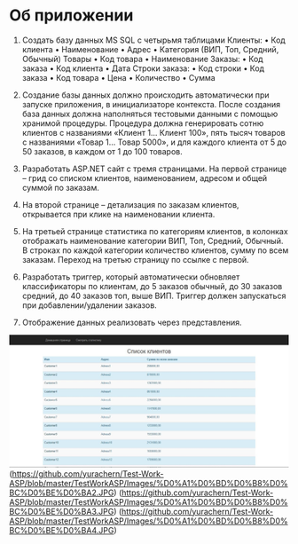 # Об приложении
1.	Создать базу данных MS SQL с четырьмя таблицами
Клиенты:
•	Код клиента
•	Наименование
•	Адрес
•	Категория (ВИП, Топ, Средний, Обычный)
Товары
•	Код товара
•	Наименование
Заказы:
•	Код заказа
•	Код клиента
•	Дата
Строки заказа:
•	Код строки
•	Код заказа
•	Код товара
•	Цена
•	Количество
•	Сумма

2.	Создание базы данных должно происходить автоматически при запуске приложения, в инициализаторе контекста. После создания база данных должна наполняться тестовыми данными с помощью хранимой процедуры. Процедура должна генерировать сотню клиентов с названиями «Клиент 1… Клиент 100», пять тысяч товаров с названиями «Товар 1… Товар 5000», и для каждого клиента от 5 до 50 заказов, в каждом от 1 до 100 товаров.
3.	Разработать ASP.NET сайт с тремя страницами. На первой странице – грид со списком клиентов, наименованием, адресом и общей суммой по заказам.
4.	На второй странице – детализация по заказам клиентов, открывается при клике на наименовании клиента. 
5.	На третьей странице статистика по категориям клиентов, в колонках отображать наименование категории ВИП, Топ, Средний, Обычный. В строках по каждой категории количество клиентов, сумму по всем заказам. Переход на третью страницу по ссылке с первой.
6.	Разработать триггер, который автоматически обновляет классификаторы по клиентам, до 5 заказов обычный, до 30 заказов средний, до 40 заказов топ, выше ВИП. Триггер должен запускаться при добавлении/удалении заказов.
7.	Отображение данных реализовать через представления.

![Иллюстрация к проекту](https://github.com/yurachern/Test-Work-ASP/blob/master/TestWorkASP/Images/%D0%A1%D0%BD%D0%B8%D0%BC%D0%BE%D0%BA1.JPG)
(https://github.com/yurachern/Test-Work-ASP/blob/master/TestWorkASP/Images/%D0%A1%D0%BD%D0%B8%D0%BC%D0%BE%D0%BA2.JPG)
(https://github.com/yurachern/Test-Work-ASP/blob/master/TestWorkASP/Images/%D0%A1%D0%BD%D0%B8%D0%BC%D0%BE%D0%BA3.JPG)
(https://github.com/yurachern/Test-Work-ASP/blob/master/TestWorkASP/Images/%D0%A1%D0%BD%D0%B8%D0%BC%D0%BE%D0%BA4.JPG)

